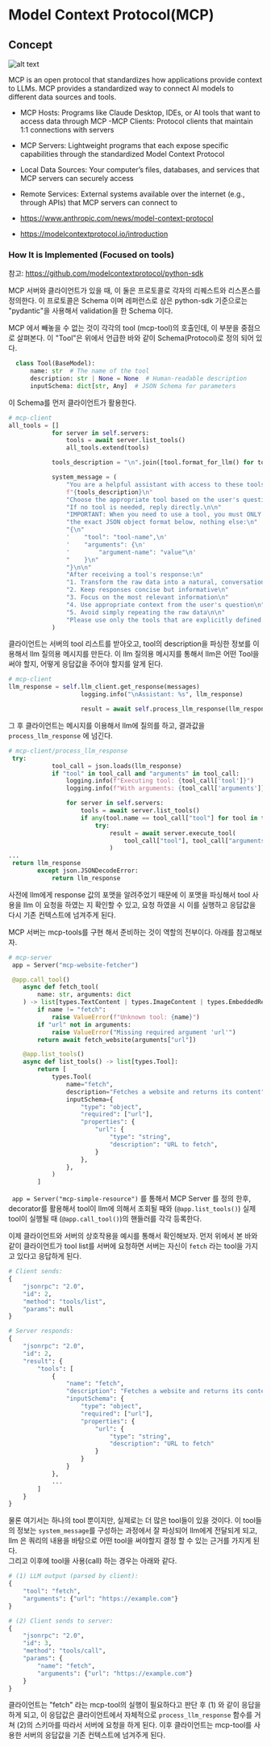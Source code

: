 # Model Context Protocol(MCP)
## Concept
![alt text](images/blog29_mcp_concept.png)

MCP is an open protocol that standardizes how applications provide context to LLMs. MCP provides a standardized way to connect AI models to different data sources and tools. 

 - MCP Hosts: Programs like Claude Desktop, IDEs, or AI tools that want to access data through MCP
 -MCP Clients: Protocol clients that maintain 1:1 connections with servers
 - MCP Servers: Lightweight programs that each expose specific capabilities through the standardized Model Context Protocol
 - Local Data Sources: Your computer’s files, databases, and services that MCP servers can securely access
- Remote Services: External systems available over the internet (e.g., through APIs) that MCP servers can connect to

 - https://www.anthropic.com/news/model-context-protocol
 - https://modelcontextprotocol.io/introduction

 ### How It is Implemented (Focused on tools)
 참고: https://github.com/modelcontextprotocol/python-sdk

MCP 서버와 클라이언트가 있을 때, 이 둘은 프로토콜로 각자의 리퀘스트와 리스폰스를 정의한다. 이 프로토콜은 Schema 이며 레퍼런스로 삼은 python-sdk 기준으로는 "pydantic"을 사용해서 validation을 한 Schema 이다.  

MCP 에서 빼놓을 수 없는 것이 각각의 tool (mcp-tool)의 호출인데, 이 부분을 중점으로 살펴본다.
이 "Tool"은 위에서 언급한 바와 같이 Schema(Protocol)로 정의 되어 있다.  

```python
  class Tool(BaseModel):
      name: str  # The name of the tool
      description: str | None = None  # Human-readable description
      inputSchema: dict[str, Any]  # JSON Schema for parameters
```
이 Schema를 먼저 클라이언트가 활용한다. 

```python
# mcp-client
all_tools = []
            for server in self.servers:
                tools = await server.list_tools()
                all_tools.extend(tools)

            tools_description = "\n".join([tool.format_for_llm() for tool in all_tools])

            system_message = (
                "You are a helpful assistant with access to these tools:\n\n"
                f"{tools_description}\n"
                "Choose the appropriate tool based on the user's question. "
                "If no tool is needed, reply directly.\n\n"
                "IMPORTANT: When you need to use a tool, you must ONLY respond with "
                "the exact JSON object format below, nothing else:\n"
                "{\n"
                '    "tool": "tool-name",\n'
                '    "arguments": {\n'
                '        "argument-name": "value"\n'
                "    }\n"
                "}\n\n"
                "After receiving a tool's response:\n"
                "1. Transform the raw data into a natural, conversational response\n"
                "2. Keep responses concise but informative\n"
                "3. Focus on the most relevant information\n"
                "4. Use appropriate context from the user's question\n"
                "5. Avoid simply repeating the raw data\n\n"
                "Please use only the tools that are explicitly defined above."
            )
```
클라이언트는 서버의 tool 리스트를 받아오고, tool의 description을 파싱한 정보를 이용해서 llm 질의용 메시지를 만든다.
이 llm 질의용 메시지를 통해서 llm은 어떤 Tool을 써야 할지, 어떻게 응답값을 주어야 할지를 알게 된다.

```python
# mcp-client
llm_response = self.llm_client.get_response(messages)
                    logging.info("\nAssistant: %s", llm_response)

                    result = await self.process_llm_response(llm_response)
```
그 후 클라이언트는 메시지를 이용해서 llm에 질의를 하고, 결과값을 ``process_llm_response`` 에 넘긴다.

```python
# mcp-client/process_llm_response
 try:
            tool_call = json.loads(llm_response)
            if "tool" in tool_call and "arguments" in tool_call:
                logging.info(f"Executing tool: {tool_call['tool']}")
                logging.info(f"With arguments: {tool_call['arguments']}")

                for server in self.servers:
                    tools = await server.list_tools()
                    if any(tool.name == tool_call["tool"] for tool in tools):
                        try:
                            result = await server.execute_tool(
                                tool_call["tool"], tool_call["arguments"]
                            )
...
 return llm_response
        except json.JSONDecodeError:
            return llm_response
```
사전에 llm에게 response 값의 포맷을 알려주었기 때문에 이 포맷을 파싱해서 tool 사용을 llm 이 요청을 하였는 지 확인할 수 있고, 요청 하였을 시 이를 실행하고 응답값을 다시 기존 컨텍스트에 넘겨주게 된다.

MCP 서버는 mcp-tools를 구현 해서 준비하는 것이 역할의 전부이다. 아래를 참고해보자.

```python
# mcp-server
 app = Server("mcp-website-fetcher")

 @app.call_tool()
    async def fetch_tool(
        name: str, arguments: dict
    ) -> list[types.TextContent | types.ImageContent | types.EmbeddedResource]:
        if name != "fetch":
            raise ValueError(f"Unknown tool: {name}")
        if "url" not in arguments:
            raise ValueError("Missing required argument 'url'")
        return await fetch_website(arguments["url"])

    @app.list_tools()
    async def list_tools() -> list[types.Tool]:
        return [
            types.Tool(
                name="fetch",
                description="Fetches a website and returns its content",
                inputSchema={
                    "type": "object",
                    "required": ["url"],
                    "properties": {
                        "url": {
                            "type": "string",
                            "description": "URL to fetch",
                        }
                    },
                },
            )
        ]
```
`` app = Server("mcp-simple-resource")`` 를 통해서 MCP Server 를 정의 한후, decorator를 활용해서 tool이 llm에 의해서 조회될 때와 (``@app.list_tools()``) 실제 tool이 실행될 때 (``@app.call_tool()``)의 핸들러를 각각 등록한다.

이제 클라이언트와 서버의 상호작용을 예시를 통해서 확인해보자.
먼저 위에서 본 바와 같이 클라이언트가 tool list를 서버에 요청하면 서버는 자신이 ``fetch`` 라는 tool을 가지고 있다고 응답하게 된다. 
```python
# Client sends:
{
    "jsonrpc": "2.0",
    "id": 2,
    "method": "tools/list",
    "params": null
}

# Server responds:
{
    "jsonrpc": "2.0",
    "id": 2,
    "result": {
        "tools": [
            {
                "name": "fetch",
                "description": "Fetches a website and returns its content",
                "inputSchema": {
                    "type": "object",
                    "required": ["url"],
                    "properties": {
                        "url": {
                            "type": "string",
                            "description": "URL to fetch"
                        }
                    }
                }
            },
            ...
        ]
    }
}
```
물론 여기서는 하나의 tool 뿐이지만, 실제로는 더 많은 tool들이 있을 것이다. 이 tool들의 정보는 ``system_message``를 구성하는 과정에서 잘 파싱되어 llm에게 전달되게 되고, llm 은 쿼리의 내용을 바탕으로 어떤 tool을 써야할지 결정 할 수 있는 근거를 가지게 된다.  
그리고 이후에 tool을 사용(call) 하는 경우는 아래와 같다.
```python
# (1) LLM output (parsed by client):
{
    "tool": "fetch",
    "arguments": {"url": "https://example.com"}
}

# (2) Client sends to server:
{
    "jsonrpc": "2.0",
    "id": 3,
    "method": "tools/call",
    "params": {
        "name": "fetch",
        "arguments": {"url": "https://example.com"}
    }
}
```
클라이언트는 "fetch" 라는 mcp-tool의 실행이 필요하다고 판단 후 (1) 와 같이 응답을 하게 되고, 이 응답값은 클라이언트에서 자체적으로 ``process_llm_response`` 함수를 거쳐 (2)의 스키마를 따라서 서버에 요청을 하게 된다. 이후 클라이언트는 mcp-tool를 사용한 서버의 응답값을 기존 컨텍스트에 넘겨주게 된다. 